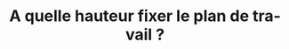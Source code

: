 ---
  template: 0
  type: "0"
  titre: "A quelle hauteur fixer le plan de travail ?"
  titreMEA: "A quelle hauteur fixer le plan de travail ?"
  surTitre: ""
  tempsLecture: ""
  libelleType: "Article"
  url: "/c/magazine/inspirations-tendances/a-quelle-hauteur-fixer-le-plan-de-travaill"
  thematiques: "Rénovation,Déco"
  piecesHabitation: "Cuisine"
  produits: "Meuble de cuisine,Evier"
  sujets: ""
  tags: ""
  visuelMea: null
  visuelDesktop: 
    url: "/img/contrib/3194989159806255/plan de travail.jpg"
    alt: "Plan de travail"
  visuelMobile: null
  title: "A quelle hauteur fixer le plan de travail ?"
  permalink: "articles//c/magazine/inspirations-tendances/a-quelle-hauteur-fixer-le-plan-de-travaill"
  layout: "post"
  lang: "fr-fr"
---